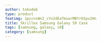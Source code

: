 ```yaml
---
author: tokodab
type: product
featimg: 1pccnsWn2_cYn2dEaTmvwrMBYr6Spv2Hn
title: Skrillex Samsung Galaxy S9 Case
tags: [samsung, galaxy, s9]
category: [samsung]
---
```

